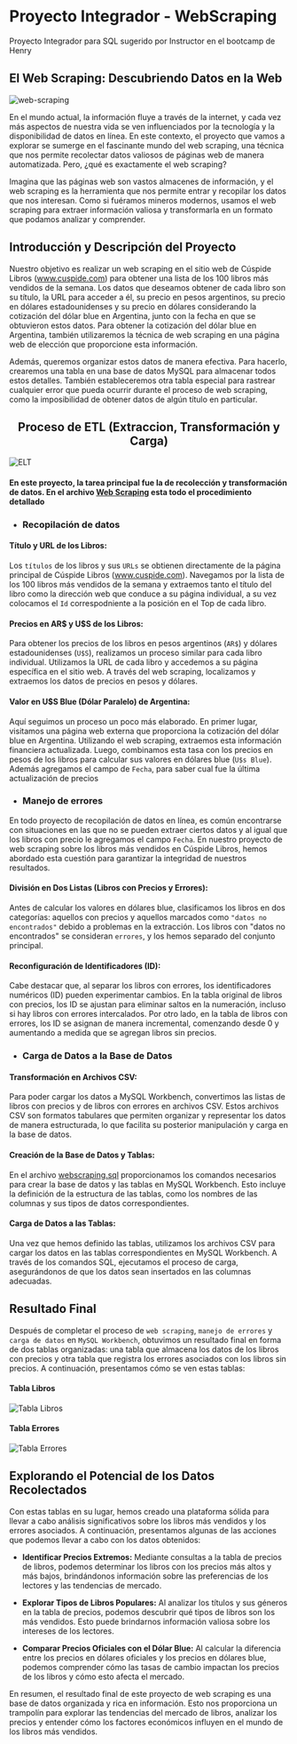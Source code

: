 # Proyecto Integrador - WebScraping
Proyecto Integrador para SQL sugerido por Instructor en el bootcamp de Henry

## El Web Scraping: Descubriendo Datos en la Web
![web-scraping](https://github.com/ayma-falcon/Web-Scraping/assets/113071324/f4aa4c10-6c93-4216-9e9b-27c9f5a02cf7)

En el mundo actual, la información fluye a través de la internet, y cada vez más aspectos de nuestra vida se ven influenciados por la tecnología y la disponibilidad de datos en línea. En este contexto, el proyecto que vamos a explorar se sumerge en el fascinante mundo del web scraping, una técnica que nos permite recolectar datos valiosos de páginas web de manera automatizada. Pero, ¿qué es exactamente el web scraping?

Imagina que las páginas web son vastos almacenes de información, y el web scraping es la herramienta que nos permite entrar y recopilar los datos que nos interesan. Como si fuéramos mineros modernos, usamos el web scraping para extraer información valiosa y transformarla en un formato que podamos analizar y comprender.

## Introducción y Descripción del Proyecto

Nuestro objetivo es realizar un web scraping en el sitio web de Cúspide Libros (www.cuspide.com) para obtener una lista de los 100 libros más vendidos de la semana. Los datos que deseamos obtener de cada libro son su título, la URL para acceder a él, su precio en pesos argentinos, su precio en dólares estadounidenses y su precio en dólares considerando la cotización del dólar blue en Argentina, junto con la fecha en que se obtuvieron estos datos. Para obtener la cotización del dólar blue en Argentina, también utilizaremos la técnica de web scraping en una página web de elección que proporcione esta información.

Además, queremos organizar estos datos de manera efectiva. Para hacerlo, crearemos una tabla en una base de datos MySQL para almacenar todos estos detalles. También estableceremos otra tabla especial para rastrear cualquier error que pueda ocurrir durante el proceso de web scraping, como la imposibilidad de obtener datos de algún título en particular.

<div align="center">
  <h2>Proceso de ETL (Extraccion, Transformación y Carga)</h2>
</div>

![ELT](https://github.com/ayma-falcon/Web-Scraping/assets/113071324/4b6bd589-ebae-4881-bd4b-1947a39265cc)

#### En este proyecto, la tarea principal fue la de recolección y transformación de datos. En el archivo [Web Scraping](https://github.com/ayma-falcon/Web-Scraping/blob/main/Codigos%20y%20archivos/webscraping.ipynb) esta todo el procedimiento detallado

* ### Recopilación de datos

#### Título y URL de los Libros: 
Los `títulos` de los libros y sus `URLs` se obtienen directamente de la página principal de Cúspide Libros (www.cuspide.com). Navegamos por la lista de los 100 libros más vendidos de la semana y extraemos tanto el título del libro como la dirección web que conduce a su página individual, a su vez colocamos el `Id` correspodniente a la posición en el Top de cada libro.

#### Precios en AR$ y U$S de los Libros: 
Para obtener los precios de los libros en pesos argentinos (`AR$`) y dólares estadounidenses (`U$S`), realizamos un proceso similar para cada libro individual. Utilizamos la URL de cada libro y accedemos a su página específica en el sitio web. A través del web scraping, localizamos y extraemos los datos de precios en pesos y dólares.

#### Valor en U$S Blue (Dólar Paralelo) de Argentina: 
Aquí seguimos un proceso un poco más elaborado. En primer lugar, visitamos una página web externa que proporciona la cotización del dólar blue en Argentina. Utilizando el web scraping, extraemos esta información financiera actualizada. Luego, combinamos esta tasa con los precios en pesos de los libros para calcular sus valores en dólares blue (`U$s Blue`). Además agregamos el campo de `Fecha`, para saber cual fue la última actualización de precios

* ### Manejo de errores

En todo proyecto de recopilación de datos en línea, es común encontrarse con situaciones en las que no se pueden extraer ciertos datos y al igual que los libros con precio le agregamos el campo `Fecha`. En nuestro proyecto de web scraping sobre los libros más vendidos en Cúspide Libros, hemos abordado esta cuestión para garantizar la integridad de nuestros resultados.

#### División en Dos Listas (Libros con Precios y Errores):

Antes de calcular los valores en dólares blue, clasificamos los libros en dos categorías: aquellos con precios y aquellos marcados como `"datos no encontrados"` debido a problemas en la extracción. Los libros con "datos no encontrados" se consideran `errores`, y los hemos separado del conjunto principal. 

#### Reconfiguración de Identificadores (ID):

Cabe destacar que, al separar los libros con errores, los identificadores numéricos (ID) pueden experimentar cambios. En la tabla original de libros con precios, los ID se ajustan para eliminar saltos en la numeración, incluso si hay libros con errores intercalados. Por otro lado, en la tabla de libros con errores, los ID se asignan de manera incremental, comenzando desde 0 y aumentando a medida que se agregan libros sin precios.

* ### Carga de Datos a la Base de Datos

#### Transformación en Archivos CSV:

Para poder cargar los datos a MySQL Workbench, convertimos las listas de libros con precios y de libros con errores en archivos CSV. Estos archivos CSV son formatos tabulares que permiten organizar y representar los datos de manera estructurada, lo que facilita su posterior manipulación y carga en la base de datos.

#### Creación de la Base de Datos y Tablas:

En el archivo [webscraping.sql](https://github.com/ayma-falcon/Web-Scraping/blob/main/Codigos%20y%20archivos/webscraping.sql) proporcionamos los comandos necesarios para crear la base de datos y las tablas en MySQL Workbench. Esto incluye la definición de la estructura de las tablas, como los nombres de las columnas y sus tipos de datos correspondientes.

#### Carga de Datos a las Tablas:

Una vez que hemos definido las tablas, utilizamos los archivos CSV para cargar los datos en las tablas correspondientes en MySQL Workbench. A través de los comandos SQL, ejecutamos el proceso de carga, asegurándonos de que los datos sean insertados en las columnas adecuadas.

## Resultado Final

Después de completar el proceso de `web scraping`, `manejo de errores` y `carga de datos` en `MySQL Workbench`, obtuvimos un resultado final en forma de dos tablas organizadas: una tabla que almacena los datos de los libros con precios y otra tabla que registra los errores asociados con los libros sin precios. A continuación, presentamos cómo se ven estas tablas:
#### Tabla Libros
![Tabla Libros](https://github.com/ayma-falcon/Web-Scraping/assets/113071324/3d034508-e8d5-4d99-bb80-4d8534aa1b04)
#### Tabla Errores
![Tabla Errores](https://github.com/ayma-falcon/Web-Scraping/assets/113071324/2ca92877-dbbe-49d6-b529-7eec85ed73d2)

## Explorando el Potencial de los Datos Recolectados

Con estas tablas en su lugar, hemos creado una plataforma sólida para llevar a cabo análisis significativos sobre los libros más vendidos y los errores asociados. A continuación, presentamos algunas de las acciones que podemos llevar a cabo con los datos obtenidos:

* **Identificar Precios Extremos:** Mediante consultas a la tabla de precios de libros, podemos determinar los libros con los precios más altos y más bajos, brindándonos información sobre las preferencias de los lectores y las tendencias de mercado.

* **Explorar Tipos de Libros Populares:** Al analizar los títulos y sus géneros en la tabla de precios, podemos descubrir qué tipos de libros son los más vendidos. Esto puede brindarnos información valiosa sobre los intereses de los lectores.

* **Comparar Precios Oficiales con el Dólar Blue:** Al calcular la diferencia entre los precios en dólares oficiales y los precios en dólares blue, podemos comprender cómo las tasas de cambio impactan los precios de los libros y cómo esto afecta el mercado.

En resumen, el resultado final de este proyecto de web scraping es una base de datos organizada y rica en información. Esto nos proporciona un trampolín para explorar las tendencias del mercado de libros, analizar los precios y entender cómo los factores económicos influyen en el mundo de los libros más vendidos.
